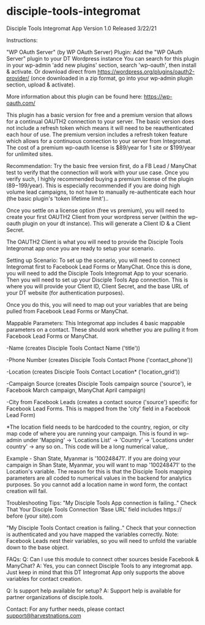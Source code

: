 # disciple-tools-integromat

Disciple Tools Integromat App
Version 1.0
Released 3/22/21

Instructions:

"WP OAuth Server" (by WP OAuth Server) Plugin:
Add the "WP OAuth Server" plugin to your DT Wordpress instance
You can search for this plugin in your wp-admin 'add new plugins' section, search 'wp-oauth', then install & activate.
Or download direct from https://wordpress.org/plugins/oauth2-provider/ (once downloaded in a zip format, go into your wp-admin plugin section, upload & activate).

More information about this plugin can be found here: https://wp-oauth.com/

This plugin has a basic version for free and a premium version that allows for a continual OAUTH2 connection to your server.
The basic version does not include a refresh token which means it will need to be reauthenticated each hour of use.
The premium version includes a refresh token feature which allows for a continuous connection to your server from Integromat.
The cost of a premium wp-oauth license is $89/year for 1 site or $199/year for unlimited sites. 

Recommendation: 
Try the basic free version first, do a FB Lead / ManyChat test to verify that the connection will work with your use case.
Once you verify such, I highly recommended buying a premium license of the plugin ($89-$199/year). 
This is especially recommended if you are doing high volume lead campaigns, to not have to manually re-authenticate each hour (the basic plugin's 'token lifetime limit')..

Once you settle on a license option (free vs premium), you will need to create your first OAUTH2 Client from your wordpress server (within the wp-oauth plugin on your dt instance).
This will generate a Client ID & a Client Secret.

The OAUTH2 Client is what you will need to provide the Disciple Tools Integromat app once you are ready to setup your scenario.

Setting up Scenario:
To set up the scenario, you will need to connect Integromat first to Facebook Lead Forms or ManyChat.
Once this is done, you will need to add the Disciple Tools Integromat App to your scenario.
Then you will need to set up your Disciple Tools App connection.
This is where you will provide your Client ID, Client Secret, and the base URL of your DT website (for authentication purposes).

Once you do this, you will need to map out your variables that are being pulled from Facebook Lead Forms or ManyChat.

Mappable Parameters:
This Integromat app includes 4 basic mappable parameters on a contact. These should work whether you are pulling it from Facebook Lead Forms or ManyChat.

-Name 
(creates Disciple Tools Contact Name ('title'))

-Phone Number 
(creates Disciple Tools Contact Phone ('contact_phone'))

-Location 
(creates Disciple Tools Contact Location* ('location_grid'))

-Campaign Source 
(creates Disciple Tools campaign source ('source'), ie Facebook March campaign, ManyChat April campaign)

-City from Facebook Leads 
(creates a contact source ('source') specific for Facebook Lead Forms. This is mapped from the 'city' field in a Facebook Lead Form)


*The location field needs to be hardcoded to the country, region, or city map code of where you are running your campaign.
This is found in wp-admin under 'Mapping' -> 'Locations List' -> 'Country' -> 'Locations under country' -> any so on..
This code will be a long numerical value,. 

Example - Shan State, Myanmar is '100248471'. 
If you are doing your campaign in Shan State, Myanmar, you will want to map '100248471' to the Location's variable. 
The reason for this is that the Disciple Tools mapping parameters are all coded to numerical values in the backend for analytics purposes.
So you cannot add a location name in word form, the contact creation will fail.

Troubleshooting Tips:
"My Disciple Tools App connection is failing.."
Check That Your Disciple Tools Connection 'Base URL' field includes https:// before (your site).com

"My Disciple Tools Contact creation is failing.."
Check that your connection is authenticated and you have mapped the variables correctly.
Note: Facebook Leads nest their variables, so you will need to unfold the variable down to the base object.

FAQs:
Q: Can I use this module to connect other sources beside Facebook & ManyChat?
A: Yes, you can connect Disciple Tools to any integromat app. Just keep in mind that this DT Integromat App only supports the above variables for contact creation.

Q: Is support help available for setup?
A: Support help is available for partner organizations of disciple.tools.

Contact:
For any further needs, please contact support@harvestnations.com 
